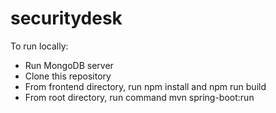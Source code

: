 # securitydesk

<p>To run locally:</p>
 <ul>
 <li>Run MongoDB server</li>
 <li>Clone this repository</li>
 <li>From frontend directory, run npm install and npm run build</li>
 <li>From root directory, run command mvn spring-boot:run</li>
 </ul>